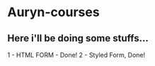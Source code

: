 # Auryn-courses

## Here i'll be doing some stuffs...

1 - HTML FORM - Done!
2 - Styled Form, Done!
